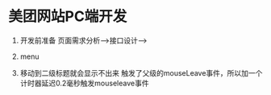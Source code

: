 # 美团网站PC端开发
1. 开发前准备
页面需求分析-->接口设计-->

2. menu
1. 移动到二级标题就会显示不出来 触发了父级的mouseLeave事件，所以加一个计时器延迟0.2毫秒触发mouseleave事件